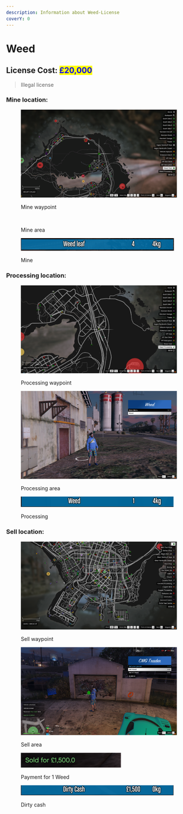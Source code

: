```yaml
---
description: Information about Weed-License
coverY: 0
---
```


# Weed

## License Cost: <mark style="color:blue;">£20,000</mark>

> Illegal license

### Mine location:

<div>

<figure><img src="../.gitbook/assets/Mine 1.png" alt=""><figcaption><p>Mine waypoint</p></figcaption></figure>

 

<figure><img src="../.gitbook/assets/Mine 2.png" alt=""><figcaption><p>Mine area</p></figcaption></figure>

</div>

<figure><img src="../.gitbook/assets/Weed mine.png" alt=""><figcaption><p>Mine</p></figcaption></figure>

### Processing location:

<div>

<figure><img src="../.gitbook/assets/Processing 1.png" alt=""><figcaption><p>Processing waypoint</p></figcaption></figure>

 

<figure><img src="../.gitbook/assets/Processing 2.png" alt=""><figcaption><p>Processing area</p></figcaption></figure>

</div>

<figure><img src="../.gitbook/assets/Weed process.png" alt=""><figcaption><p>Processing</p></figcaption></figure>

### Sell location:

<div>

<figure><img src="../.gitbook/assets/Weed sell 1.png" alt=""><figcaption><p>Sell waypoint</p></figcaption></figure>

 

<figure><img src="../.gitbook/assets/sell 2.png" alt=""><figcaption><p>Sell area</p></figcaption></figure>

</div>

<div>

<figure><img src="../.gitbook/assets/sell 1 weed.png" alt=""><figcaption><p>Payment for 1 Weed</p></figcaption></figure>

 

<figure><img src="../.gitbook/assets/dirty cash.png" alt=""><figcaption><p>Dirty cash </p></figcaption></figure>

</div>
